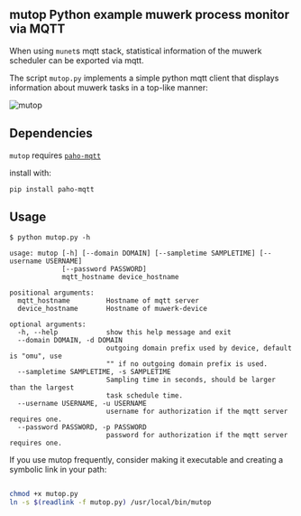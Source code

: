 ## mutop Python example muwerk process monitor via MQTT

When using `munet`s mqtt stack, statistical information of the muwerk scheduler can be exported via mqtt.

The script `mutop.py` implements a simple python mqtt client that displays information about muwerk tasks
in a top-like manner:

![mutop](https://github.com/muwerk/muwerk/blob/master/Resources/mutop.jpg?raw=true)

Dependencies
------------

`mutop` requires [`paho-mqtt`](https://pypi.org/project/paho-mqtt/)

install with:

```
pip install paho-mqtt
```

Usage
-----

```
$ python mutop.py -h

usage: mutop [-h] [--domain DOMAIN] [--sampletime SAMPLETIME] [--username USERNAME]
             [--password PASSWORD]
             mqtt_hostname device_hostname

positional arguments:
  mqtt_hostname         Hostname of mqtt server
  device_hostname       Hostname of muwerk-device

optional arguments:
  -h, --help            show this help message and exit
  --domain DOMAIN, -d DOMAIN
                        outgoing domain prefix used by device, default is "omu", use
                        "" if no outgoing domain prefix is used.
  --sampletime SAMPLETIME, -s SAMPLETIME
                        Sampling time in seconds, should be larger than the largest
                        task schedule time.
  --username USERNAME, -u USERNAME
                        username for authorization if the mqtt server requires one.
  --password PASSWORD, -p PASSWORD
                        password for authorization if the mqtt server requires one.
```

If you use mutop frequently, consider making it executable and creating a symbolic link
in your path:

```bash

chmod +x mutop.py
ln -s $(readlink -f mutop.py) /usr/local/bin/mutop
```
